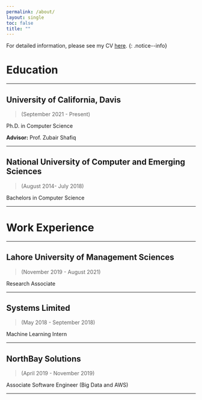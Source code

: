 ```yaml
---
permalink: /about/
layout: single
toc: false
title: ""
---
```

For detailed information, please see my CV [here](../assets/docs/CV.pdf).
{: .notice--info}

# Education
---
## **University of California, Davis**
>(September 2021 - Present)

Ph.D. in Computer Science

**Advisor:** Prof. Zubair Shafiq

---

## **National University of Computer and Emerging Sciences**
> (August 2014- July 2018)

Bachelors in Computer Science

---
# Work Experience

---
## **Lahore University of Management Sciences**
> (November 2019 - August 2021)

Research Associate

---
## **Systems Limited**
> (May 2018 - September 2018)

Machine Learning Intern

---
## **NorthBay Solutions**
> (April 2019 - November 2019)

Associate Software Engineer (Big Data and AWS)

---